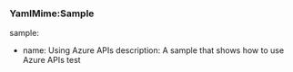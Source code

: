 ### YamlMime:Sample
sample:
- name: Using Azure APIs
  description: A sample that shows how to use Azure APIs
  test
